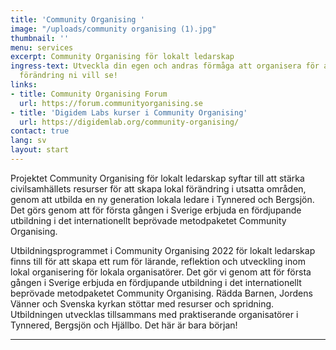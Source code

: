 ```yaml
---
title: 'Community Organising '
image: "/uploads/community organising (1).jpg"
thumbnail: ''
menu: services
excerpt: Community Organising för lokalt ledarskap
ingress-text: Utveckla din egen och andras förmåga att organisera för att skapa den
  förändring ni vill se!
links:
- title: Community Organising Forum
  url: https://forum.communityorganising.se
- title: 'Digidem Labs kurser i Community Organising'
  url: https://digidemlab.org/community-organising/
contact: true
lang: sv
layout: start
---
```

Projektet Community Organising för lokalt ledarskap syftar till att stärka civilsamhällets resurser för att skapa lokal förändring i utsatta områden, genom att utbilda en ny generation lokala ledare i Tynnered och Bergsjön. Det görs genom att för första gången i Sverige erbjuda en fördjupande utbildning i det internationellt beprövade metodpaketet Community Organising.

Utbildningsprogrammet i Community Organising 2022 för lokalt ledarskap finns till för att skapa ett rum för lärande, reflektion och utveckling inom lokal organisering för lokala organisatörer. Det gör vi genom att för första gången i Sverige erbjuda en fördjupande utbildning i det internationellt beprövade metodpaketet Community Organising. Rädda Barnen, Jordens Vänner och Svenska kyrkan stöttar med resurser och spridning. Utbildningen utvecklas tillsammans med praktiserande organisatörer i Tynnered, Bergsjön och Hjällbo. Det här är bara början!


---
